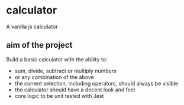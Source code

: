 # calculator

A vanilla js calculator

## aim of the project

Build a basic calculator with the ability to:

- sum, divide, subtract or multiply numbers
- or any combination of the above
- the current selection, including operators, should always be visible
- the calculator should have a decent look and feel
- core logic to be unit tested with Jest
